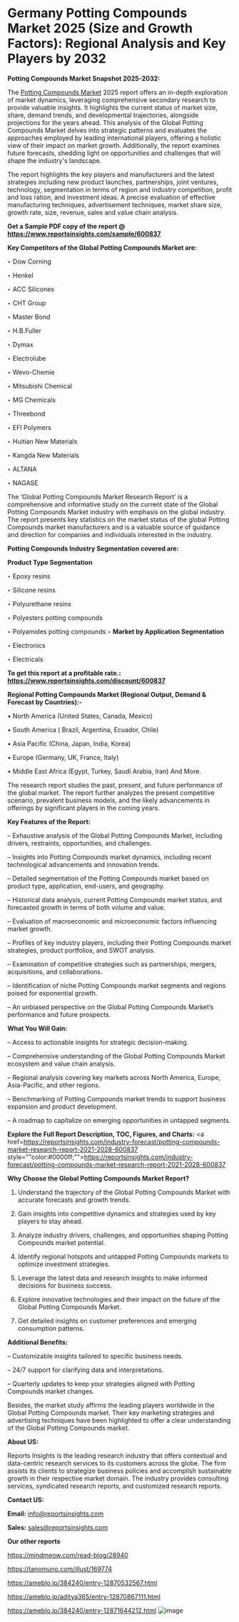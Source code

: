 # Germany Potting Compounds Market 2025 (Size and Growth Factors): Regional Analysis and Key Players by 2032

<strong>Potting Compounds Market Snapshot 2025-2032:</strong>

The <a href=https://www.reportsinsights.com/sample/600837>Potting Compounds Market</a> 2025 report offers an in-depth exploration of market dynamics, leveraging comprehensive secondary research to provide valuable insights. It highlights the current status of market size, share, demand trends, and developmental trajectories, alongside projections for the years ahead. This analysis of the Global Potting Compounds Market delves into strategic patterns and evaluates the approaches employed by leading international players, offering a holistic view of their impact on market growth. Additionally, the report examines future forecasts, shedding light on opportunities and challenges that will shape the industry's landscape.

The report highlights the key players and manufacturers and the latest strategies including new product launches, partnerships, joint ventures, technology, segmentation in terms of region and industry competition, profit and loss ration, and investment ideas. A precise evaluation of effective manufacturing techniques, advertisement techniques, market share size, growth rate, size, revenue, sales and value chain analysis.

<strong>Get a Sample PDF copy of the report @ <a href=https://www.reportsinsights.com/sample/600837 style=color:#0000ff;>https://www.reportsinsights.com/sample/600837</a></strong>

<strong>Key Competitors of the Global Potting Compounds Market are:</strong>

‣ Dow Corning

‣ Henkel

‣ ACC Silicones

‣ CHT Group

‣ Master Bond

‣ H.B.Fuller

‣ Dymax

‣ Electrolube

‣ Wevo-Chemie

‣ Mitsubishi Chemical

‣ MG Chemicals

‣ Threebond

‣ EFI Polymers

‣ Huitian New Materials

‣ Kangda New Materials

‣ ALTANA

‣ NAGASE

The ‘Global Potting Compounds Market Research Report’ is a comprehensive and informative study on the current state of the Global Potting Compounds Market industry with emphasis on the global industry. The report presents key statistics on the market status of the global Potting Compounds market manufacturers and is a valuable source of guidance and direction for companies and individuals interested in the industry.

<strong>Potting Compounds Industry Segmentation covered are:</strong>

<strong>Product Type Segmentation</strong>

‣ Epoxy resins

‣ Silicone resins

‣ Polyurethane resins

‣ Polyesters potting compounds

‣ Polyamides potting compounds
‣ 
<strong>Market by Application Segmentation</strong>

‣ Electronics

‣ Electricals

<strong>To get this report at a profitable rate.: <a href=https://www.reportsinsights.com/discount/600837 style=color:#0000ff;>https://www.reportsinsights.com/discount/600837</a></strong>

<strong>Regional Potting Compounds Market (Regional Output, Demand &amp; Forecast by Countries):-</strong>

• North America (United States, Canada, Mexico)

• South America ( Brazil, Argentina, Ecuador, Chile)

• Asia Pacific (China, Japan, India, Korea)

• Europe (Germany, UK, France, Italy)

• Middle East Africa (Egypt, Turkey, Saudi Arabia, Iran) And More.

The research report studies the past, present, and future performance of the global market. The report further analyzes the present competitive scenario, prevalent business models, and the likely advancements in offerings by significant players in the coming years.

<strong>Key Features of the Report:</strong>

– Exhaustive analysis of the Global Potting Compounds Market, including drivers, restraints, opportunities, and challenges.

– Insights into Potting Compounds market dynamics, including recent technological advancements and innovation trends.

– Detailed segmentation of the Potting Compounds market based on product type, application, end-users, and geography.

– Historical data analysis, current Potting Compounds market status, and forecasted growth in terms of both volume and value.

– Evaluation of macroeconomic and microeconomic factors influencing market growth.

– Profiles of key industry players, including their Potting Compounds market strategies, product portfolios, and SWOT analysis.

– Examination of competitive strategies such as partnerships, mergers, acquisitions, and collaborations.

– Identification of niche Potting Compounds market segments and regions poised for exponential growth.

– An unbiased perspective on the Global Potting Compounds Market’s performance and future prospects.

<strong>What You Will Gain:</strong>

– Access to actionable insights for strategic decision-making.

– Comprehensive understanding of the Global Potting Compounds Market ecosystem and value chain analysis.

– Regional analysis covering key markets across North America, Europe, Asia-Pacific, and other regions.

– Benchmarking of Potting Compounds market trends to support business expansion and product development.

– A roadmap to capitalize on emerging opportunities in untapped segments.

<strong>Explore the Full Report Description, TOC, Figures, and Charts:</strong>
<a href=https://reportsinsights.com/industry-forecast/potting-compounds-market-research-report-2021-2028-600837 style=""color:#0000ff;"">https://reportsinsights.com/industry-forecast/potting-compounds-market-research-report-2021-2028-600837</a>

<strong>Why Choose the Global Potting Compounds Market Report?</strong>

1. Understand the trajectory of the Global Potting Compounds Market with accurate forecasts and growth trends.

2. Gain insights into competitive dynamics and strategies used by key players to stay ahead.

3. Analyze industry drivers, challenges, and opportunities shaping Potting Compounds market potential.

4. Identify regional hotspots and untapped Potting Compounds markets to optimize investment strategies.

5. Leverage the latest data and research insights to make informed decisions for business success.

6. Explore innovative technologies and their impact on the future of the Global Potting Compounds Market.

7. Get detailed insights on customer preferences and emerging consumption patterns.

<strong>Additional Benefits:</strong>

– Customizable insights tailored to specific business needs.

– 24/7 support for clarifying data and interpretations.

– Quarterly updates to keep your strategies aligned with Potting Compounds market changes.

Besides, the market study affirms the leading players worldwide in the Global Potting Compounds market. Their key marketing strategies and advertising techniques have been highlighted to offer a clear understanding of the Global Potting Compounds market.

<strong><strong>About US</strong>:</strong>

Reports Insights is the leading research industry that offers contextual and data-centric research services to its customers across the globe. The firm assists its clients to strategize business policies and accomplish sustainable growth in their respective market domain. The industry provides consulting services, syndicated research reports, and customized research reports.

<strong>Contact US:</strong>

<p class=><b>Email:</b> <a href=mailto:info@reportsinsights.com>info@reportsinsights.com</a></p>
<p class=><b>Sales:</b> <a href=mailto:sales@reportsinsights.com>sales@reportsinsights.com</a></p>

<strong>Our other reports</strong>

<a href=https://mindmeow.com/read-blog/28940>https://mindmeow.com/read-blog/28940</a>

<a href=https://tanomuno.com/illust/169774>https://tanomuno.com/illust/169774</a>

<a href=https://ameblo.jp/384240/entry-12870532567.html>https://ameblo.jp/384240/entry-12870532567.html</a>

<a href=https://ameblo.jp/aditya365/entry-12870867111.html>https://ameblo.jp/aditya365/entry-12870867111.html</a>

<a href=https://ameblo.jp/384240/entry-12871644212.html>https://ameblo.jp/384240/entry-12871644212.html</a>
![image](https://github.com/user-attachments/assets/cc9af713-f348-40d6-87dd-1563b053c6c4)
